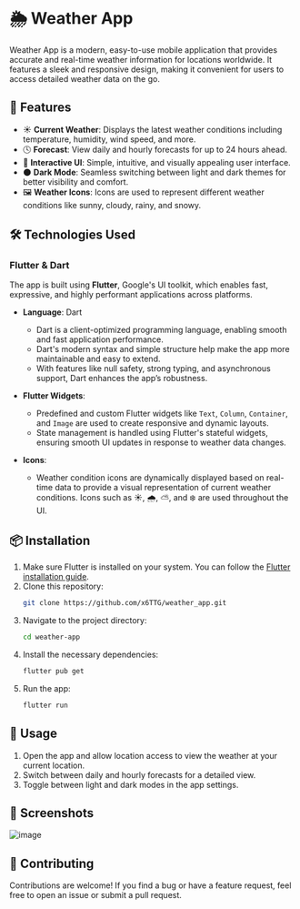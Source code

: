 # 🌦️ Weather App

Weather App is a modern, easy-to-use mobile application that provides accurate and real-time weather information for locations worldwide. It features a sleek and responsive design, making it convenient for users to access detailed weather data on the go.

## 🌟 Features

- ☀️ **Current Weather**: Displays the latest weather conditions including temperature, humidity, wind speed, and more.
- 🕓 **Forecast**: View daily and hourly forecasts for up to 24 hours ahead.
- 🎨 **Interactive UI**: Simple, intuitive, and visually appealing user interface.
- 🌑 **Dark Mode**: Seamless switching between light and dark themes for better visibility and comfort.
- 🖼️ **Weather Icons**: Icons are used to represent different weather conditions like sunny, cloudy, rainy, and snowy.

## 🛠️ Technologies Used

### Flutter & Dart

The app is built using **Flutter**, Google's UI toolkit, which enables fast, expressive, and highly performant applications across platforms.

- **Language**: Dart
  - Dart is a client-optimized programming language, enabling smooth and fast application performance.
  - Dart's modern syntax and simple structure help make the app more maintainable and easy to extend.
  - With features like null safety, strong typing, and asynchronous support, Dart enhances the app’s robustness.

- **Flutter Widgets**:
  - Predefined and custom Flutter widgets like `Text`, `Column`, `Container`, and `Image` are used to create responsive and dynamic layouts.
  - State management is handled using Flutter's stateful widgets, ensuring smooth UI updates in response to weather data changes.

- **Icons**:
  - Weather condition icons are dynamically displayed based on real-time data to provide a visual representation of current weather conditions. Icons such as ☀️, 🌧️, ⛅, and ❄️ are used throughout the UI.

## 📦 Installation

1. Make sure Flutter is installed on your system. You can follow the [Flutter installation guide](https://flutter.dev/docs/get-started/install).
2. Clone this repository:
   ```bash
   git clone https://github.com/x6TTG/weather_app.git
   ```
3. Navigate to the project directory:
   ```bash
   cd weather-app
   ```
4. Install the necessary dependencies:
   ```bash
   flutter pub get
   ```
5. Run the app:
   ```bash
   flutter run
   ```

## 🔄 Usage

1. Open the app and allow location access to view the weather at your current location.
2. Switch between daily and hourly forecasts for a detailed view.
3. Toggle between light and dark modes in the app settings.

## 📸 Screenshots

![image](https://github.com/user-attachments/assets/f1b5e016-2c82-4816-93e9-cdd6d29dbf77)


## 🤝 Contributing

Contributions are welcome! If you find a bug or have a feature request, feel free to open an issue or submit a pull request.
